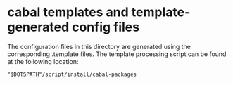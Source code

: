 # cabal templates and template-generated config files

The configuration files in this directory are generated using the
corresponding .template files. The template processing script can be
found at the following location:

    "$DOTSPATH"/script/install/cabal-packages
